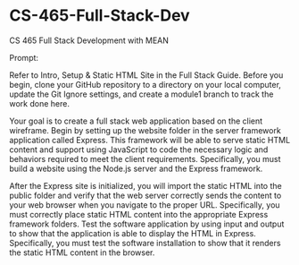 # CS-465-Full-Stack-Dev
CS 465 Full Stack Development with MEAN

Prompt:

Refer to Intro, Setup & Static HTML Site in the Full Stack Guide. Before you begin, clone your GitHub repository to a directory on your local computer, update the Git Ignore settings, and create a module1 branch to track the work done here.

Your goal is to create a full stack web application based on the client wireframe. Begin by setting up the website folder in the server framework application called Express. This framework will be able to serve static HTML content and support using JavaScript to code the necessary logic and behaviors required to meet the client requirements. Specifically, you must build a website using the Node.js server and the Express framework.

After the Express site is initialized, you will import the static HTML into the public folder and verify that the web server correctly sends the content to your web browser when you navigate to the proper URL. Specifically, you must correctly place static HTML content into the appropriate Express framework folders. Test the software application by using input and output to show that the application is able to display the HTML in Express. Specifically, you must test the software installation to show that it renders the static HTML content in the browser.

